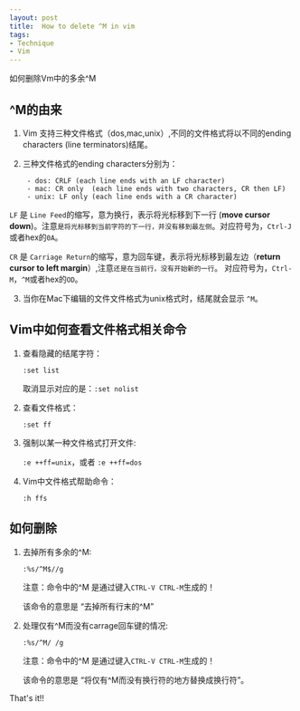 ```yaml
---
layout: post
title:  How to delete ^M in vim
tags:
- Technique
- Vim
---
```


如何删除Vm中的多余^M

## ^M的由来
1. Vim 支持三种文件格式（dos,mac,unix）,不同的文件格式将以不同的ending characters (line terminators)结尾。

2. 三种文件格式的ending characters分别为：

		- dos: CRLF (each line ends with an LF character)
		- mac: CR only	(each line ends with two characters, CR then LF)
		- unix: LF only (each line ends with a CR character)

`LF` 是 `Line Feed`的缩写，意为换行，表示将光标移到下一行 (**move cursor down**)。注意`是将光标移到当前字符的下一行，并没有移到最左侧`。对应符号为，`Ctrl-J`或者hex的`0A`。

`CR` 是 `Carriage Return`的缩写，意为回车键，表示将光标移到最左边（**return cursor to left margin**）,注意`还是在当前行，没有开始新的一行`。 对应符号为，`Ctrl-M`，`^M`或者hex的`OD`。


3. 当你在Mac下编辑的文件文件格式为unix格式时，结尾就会显示 `^M`。
  
## Vim中如何查看文件格式相关命令
1. 查看隐藏的结尾字符：

	`:set list` 
	
	取消显示对应的是：`:set nolist`

2.  查看文件格式：

	`:set ff` 

3. 强制以某一种文件格式打开文件:
  
  	`:e ++ff=unix`，或者 `:e ++ff=dos`

4. Vim中文件格式帮助命令：

	`:h ffs`

## 如何删除
1. 去掉所有多余的^M: 

	`:%s/^M$//g `
	
	注意：命令中的^M 是通过键入`CTRL-V CTRL-M`生成的！
	
	该命令的意思是 “去掉所有行末的^M”
	
2. 处理仅有^M而没有carrage回车键的情况:
	
	`:%s/^M/ /g `
	
	注意：命令中的^M 是通过键入`CTRL-V CTRL-M`生成的！
	
	该命令的意思是 “将仅有^M而没有换行符的地方替换成换行符”。

That's it!!
